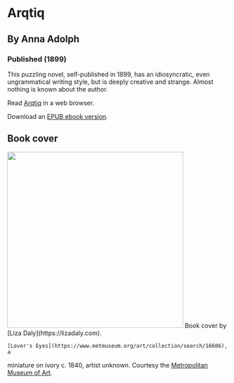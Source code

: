 # Arqtiq
## By Anna Adolph
### Published (1899)

  This puzzling novel, self-published in 1899, has an idiosyncratic, even
  ungrammatical writing style, but is deeply creative and strange. Almost
  nothing is known about the author.

Read [Arqtiq](https://lizadaly.github.io/utopia-novels/books/arqtiq/arqtiq.html) in a web browser.

Download an [EPUB ebook version](https://lizadaly.github.io/utopia-novels/books/arqtiq/arqtiq.epub).

  ## Book cover
  <img src="https://lizadaly.github.io/utopia-novels/books/arqtiq/cover.png" width="400">
    Book cover by [Liza Daly](https://lizadaly.com).
  
    [Lover's Eyes](https://www.metmuseum.org/art/collection/search/16606), a
  miniature on ivory c. 1840, artist unknown. Courtesy the [Metropolitan
  Museum of Art](https://www.metmuseum.org/).
  

